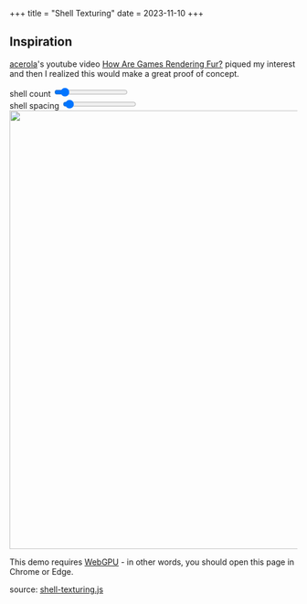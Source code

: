 +++
title = "Shell Texturing"
date = 2023-11-10
+++

## Inspiration

[acerola](https://www.youtube.com/@Acerola_t)'s youtube video [How Are Games Rendering Fur?](https://www.youtube.com/watch?v=9dr-tRQzij4) piqued my interest and then I realized this would make a great proof of concept.

<section id="shell-texturing-content" class="has-webgpu">
  <section class="controls">
    <div class="shellCount-control control">
      shell count <input type="range" min="16" max="512" value="64" />
      <output></output>
    </div>
    <div class="shellSpacing-control control">
      shell spacing <input type="range" min="0.001" max="1.0" value="0.04" step="0.001" />
      <output></output>
    </div>
  </section>
  <section class="center-align">
    <canvas width="1024" height="1024"></canvas>
    <section class="center-align webgpu-missing error-border">
      <img src="/img/webgpu-responsive.svg" width="768" height="768" />
      <p class="error">
        This demo requires <a href="https://en.wikipedia.org/wiki/WebGPU">WebGPU</a> - in other words, you should open this page in Chrome or Edge.
      <p>
    </section>
  </section>
  <script src="shell-texturing.js" type="module"></script>
  <p>
    source: <a href="shell-texturing.js" target="_blank">shell-texturing.js</a>
  </p>

</section>